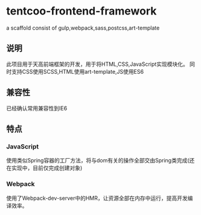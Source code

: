 # tentcoo-frontend-framework
a scaffold consist of gulp,webpack,sass,postcss,art-template

## 说明
此项目用于天高前端框架的开发，用于将HTML,CSS,JavaScript实现模块化。
同时支持CSS使用SCSS,HTML使用art-template,JS使用ES6

## 兼容性
已经确认常用兼容性到IE6

## 特点
### JavaScript
使用类似Spring容器的工厂方法，将与dom有关的操作全部交由Spring类完成(还在实现中，目前仅完成创建对象)
### Webpack
使用了Webpack-dev-server中的HMR，让资源全部在内存中运行，提高开发编译效率。
